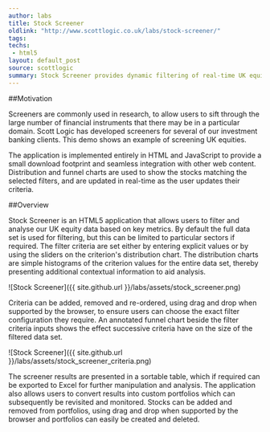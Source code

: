 ```yaml
---
author: labs
title: Stock Screener
oldlink: "http://www.scottlogic.co.uk/labs/stock-screener/"
tags: 
techs:
 - html5
layout: default_post
source: scottlogic
summary: Stock Screener provides dynamic filtering of real-time UK equity data for both analytical and portfolio-building purposes.
---
```

##Motivation

Screeners are commonly used in research, to allow users to sift through the large number of financial instruments that there may be in a particular domain. Scott Logic has developed screeners for several of our investment banking clients. This demo shows an example of screening UK equities.

The application is implemented entirely in HTML and JavaScript to provide a small download footprint and seamless integration with other web content. Distribution and funnel charts are used to show the stocks matching the selected filters, and are updated in real-time as the user updates their criteria.

##Overview

Stock Screener is an HTML5 application that allows users to filter and analyse our UK equity data based on key metrics. By default the full data set is used for filtering, but this can be limited to particular sectors if required. The filter criteria are set either by entering explicit values or by using the sliders on the criterion's distribution chart. The distribution charts are simple histograms of the criterion values for the entire data set, thereby presenting additional contextual information to aid analysis.

![Stock Screener]({{ site.github.url }}/labs/assets/stock_screener.png)

Criteria can be added, removed and re-ordered, using drag and drop when supported by the browser, to ensure users can choose the exact filter configuration they require. An annotated funnel chart beside the filter criteria inputs shows the effect successive criteria have on the size of the filtered data set.

![Stock Screener]({{ site.github.url }}/labs/assets/stock_screener_criteria.png)

The screener results are presented in a sortable table, which if required can be exported to Excel for further manipulation and analysis. The application also allows users to convert results into custom portfolios which can subsequently be revisited and monitored. Stocks can be added and removed from portfolios, using drag and drop when supported by the browser and portfolios can easily be created and deleted.

